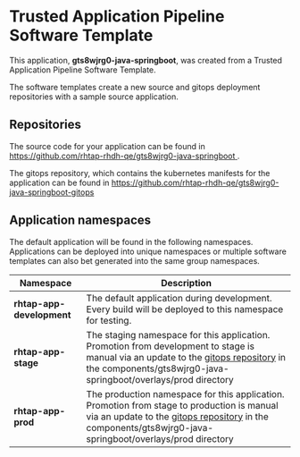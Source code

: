 # Trusted Application Pipeline Software Template

This application, **gts8wjrg0-java-springboot**, was created from a Trusted Application Pipeline Software Template.

The software templates create a new source and gitops deployment repositories with a sample source application. 

## Repositories

The source code for your application can be found in [https://github.com/rhtap-rhdh-qe/gts8wjrg0-java-springboot ](https://github.com/rhtap-rhdh-qe/gts8wjrg0-java-springboot ).
 
The gitops repository, which contains the kubernetes manifests for the application can be found in 
[https://github.com/rhtap-rhdh-qe/gts8wjrg0-java-springboot-gitops ](https://github.com/rhtap-rhdh-qe/gts8wjrg0-java-springboot-gitops ) 

## Application namespaces 

The default application will be found in the following namespaces. Applications can be deployed into unique namespaces or multiple software templates can also bet generated into the same group namespaces.  

|  Namespace   |  Description   |  
| -------- | -------- |   
| **rhtap-app-development** | The default application during development. Every build will be deployed to this namespace for testing. | 
| **rhtap-app-stage** | The staging namespace for this application. Promotion from development to stage is manual via an update to the [gitops repository](https://github.com/rhtap-rhdh-qe/gts8wjrg0-java-springboot-gitops ) in the components/gts8wjrg0-java-springboot/overlays/prod directory |  
| **rhtap-app-prod** | The production namespace for this application. Promotion from stage to production is manual via an update to the [gitops repository](https://github.com/rhtap-rhdh-qe/gts8wjrg0-java-springboot-gitops ) in the components/gts8wjrg0-java-springboot/overlays/prod directory | 